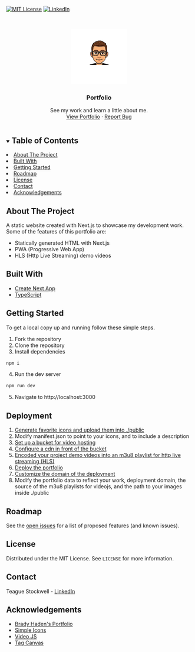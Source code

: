 [![MIT License][license-shield]][license-url]
[![LinkedIn][linkedin-shield]][linkedin-url]

[license-shield]: https://img.shields.io/github/license/tsAppDevelopment/hello2.svg
[license-url]: https://github.com/tsAppDevelopment/hello2/blob/master/licence.txt
[linkedin-shield]: https://img.shields.io/badge/-LinkedIn-black.svg?logo=linkedin&colorB=555
[linkedin-url]: https://www.linkedin.com/in/teague-stockwell/

<!-- PROJECT LOGO -->
<br />
<p align="center">
  <a href="https://teaguestockwell.com">
    <img src="./public/mstile-150x150.png" alt="Logo" width="150" height="150">
  </a>

  <h3 align="center">Portfolio</h3>

  <p align="center">
    See my work and learn a little about me.
    <br />
    <a href="https://teaguestockwell.com">View Portfolio</a>
    ·
    <a href="https://github.com/tsAppDevelopment/hello2/issues">Report Bug</a>
  </p>
</p>

<!-- TABLE OF CONTENTS -->
<details open="open">
  <summary><h2 style="display: inline-block">Table of Contents</h2></summary>
    <li><a href="#about-the-project">About The Project</a></li>
    <li><a href="#built-with">Built With</a></li>
    <li><a href="#getting-started">Getting Started</a></li>
    <li><a href="#roadmap">Roadmap</a></li>
    <li><a href="#license">License</a></li>
    <li><a href="#contact">Contact</a></li>
    <li><a href="#acknowledgements">Acknowledgements</a></li>
</details>

<!-- ABOUT THE PROJECT -->

## About The Project

A static website created with Next.js to showcase my development work. Some of the features of this portfolio are:

- Statically generated HTML with Next.js
- PWA (Progressive Web App)
- HLS (Http Live Streaming) demo videos

## Built With

- [Create Next App](https://nextjs.org/docs/api-reference/create-next-app)
- [TypeScript](https://www.typescriptlang.org)

## Getting Started

To get a local copy up and running follow these simple steps.

1. Fork the repository
2. Clone the repository
3. Install dependencies

```sh
npm i
```

4. Run the dev server

```sh
npm run dev
```

5. Navigate to http://localhost:3000

## Deployment

1. [Generate favorite icons and upload them into ./public](https://realfavicongenerator.net)
2. Modify manifest.json to point to your icons, and to include a description
3. [Set up a bucket for video hosting](https://www.youtube.com/watch?v=e6w9LwZJFIA)
4. [Configure a cdn in front of the bucket](https://www.youtube.com/watch?v=e6w9LwZJFIA)
5. [Encoded your project demo videos into an m3u8 playlist for http live streaming (HLS)](https://www.youtube.com/watch?v=x20Qx7lWSLQ)
6. [Deploy the portfolio](https://nextjs.org/docs/deployment)
7. [Customize the domain of the deployment](https://vercel.com/docs/custom-domains)
8. Modify the portfolio data to reflect your work, deployment domain, the source of the m3u8 playlists for videojs, and the path to your images inside ./public

## Roadmap

See the [open issues](https://github.com/tsappdevelopment/hello2/issues) for a list of proposed features (and known issues).

## License

Distributed under the MIT License. See `LICENSE` for more information.

## Contact

Teague Stockwell - [LinkedIn](https://www.linkedin.com/in/teague-stockwell)

## Acknowledgements

- [Brady Haden's Portfolio](https://github.com/bhaden94/react-portfolio)
- [Simple Icons](https://github.com/simple-icons/simple-icons)
- [Video JS](https://github.com/videojs/video.js)
- [Tag Canvas](https://github.com/goat1000/TagCanvas)

